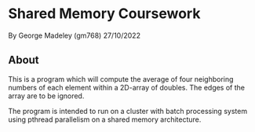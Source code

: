 # Shared Memory Coursework

By George Madeley (gm768) 27/10/2022

## About

This is a program which will compute the average of four neighboring numbers of each element within a 2D-array of doubles. The edges of the array are to be ignored.

The program is intended to run on a cluster with batch processing system using pthread parallelism on a shared memory architecture.
